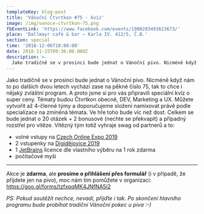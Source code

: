 ```yaml
---
templateKey: blog-post
title: 'Vánoční Čtvrtkon #75 - kvíz'
image: /img/vanoce-ctvrtkon-75.png
fbEventLink: 'https://www.facebook.com/events/1900283493613673/'
place: 'Dallmayr café & bar – Karla IV. 412/5, Č.B.'
section: special
time: '2018-12-06T18:00:00'
date: 2018-11-15T09:36:00.000Z
description: >-
  Jako tradičně se v prosinci bude jednat o Vánoční pivo. Nicméně když nám to po dalších dvou letech vychází zase na pěkné číslo 75, tak to chce i nějaký zvláštní program. A proto jsme si pro vás připravili speciální kvíz o super ceny. Tématy budou Čtvrtkon obecně, DEV, Marketing a UX
---
```


Jako tradičně se v prosinci bude jednat o Vánoční pivo. Nicméně když nám to po dalších dvou letech vychází zase na pěkné číslo 75, tak to chce i nějaký zvláštní program. A proto jsme si pro vás připravili speciální kvíz o super ceny. Tématy budou Čtvrtkon obecně, DEV, Marketing a UX. Můžete vytvořit až 4-členné týmy a doporučujeme složení namixovat právě podle specializace na zmíněná témata. Ve hře toho bude víc než dost. Celkem se bude jednat o 20 otázek + 2 bonusové (nechte se překvapit) a případný rozstřel pro vítěze. Vítězný tým totiž vyhraje swag od partnerů a to: 

* volné vstupy na [Czech Online Expo 2019](https://www.czechonlineexpo.cz/)
* 2 vstupenky na [Digidějovice 2019](http://www.digidejovice.cz/)
* 1 [JetBrains](https://www.jetbrains.com/) licence dle vlastního výběru na 1 rok zdarma
* počítačové myši

---
Akce je **zdarma**, ale **prosíme o přihlášení přes formulář** (i v případě, že přijdete jen na pivo), 
moc nám tím pomůžete v organizaci: <https://goo.gl/forms/tzfxpqMK4JNfNA5i2>

_PS: Pokud soutěžit nechce, nevadí, přijďte i tak. Po skončení hlavního programu bude probíhat tradiční Vánoční pokec u piva :-)_
